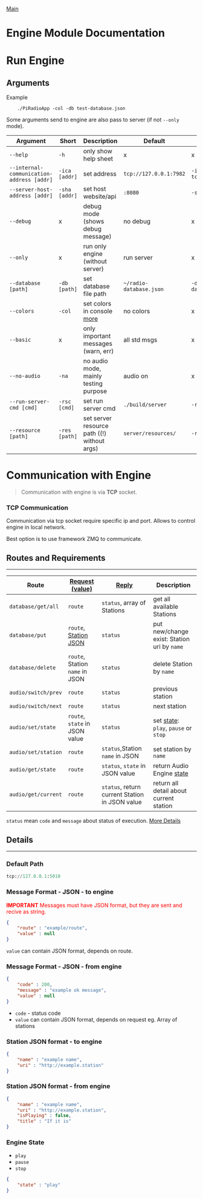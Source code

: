 [Main](README.md)

# Engine Module Documentation

# Run Engine
## Arguments
Example
```http
    ./PiRadioApp -col -db test-database.json
```

Some arguments send to engine are also pass to server (if not `--only` mode).

| Argument | Short | Description | Default | Example |
| --- | --- | --- | --- | --- | 
| `--help` | `-h` | only show help sheet | x | x |
| `--internal-communication-address [addr]` | `-ica [addr]` | set address | `tcp://127.0.0.1:7982` | `-ica tcp://127.0.0.1:5000` |
| `--server-host-address [addr]` | `-sha [addr]` | set host website/api | `:8080` | `-sha 127.0.0.1:8000` |
| `--debug` | x | debug mode (shows debug message) | no debug | x |
| `--only` | x | run only engine (without server) | run server | x | 
| `--database [path]` | `-db [path]` | set database file path | `~/radio-database.json` | `-db test-database.json` |
| `--colors` | `-col` | set colors in console [more](https://en.wikipedia.org/wiki/ANSI_escape_code#Colors) | no colors | x |
| `--basic` | x | only important messages (warn, err) | all std msgs | x |
| `--no-audio` | `-na` | no audio mode, mainly testing purpose | audio on | x | 
| `--run-server-cmd [cmd]` | `-rsc [cmd]` | set run server cmd | `./build/server` | `-rsc ./server` |
| `--resource [path]` | `-res [path]` | set server resource path ((!) without args) | `server/resources/` | `-res var/www` | 

# Communication with Engine

> Communication with engine is via **TCP** socket.

### **TCP Communication**
Communication via tcp socket require specific ip and port. Allows to control engine in local network.

Best option is to use framework ZMQ to communicate. 

## Routes and Requirements
---
| Route | [Request (value)](#message-format---json---to-engine) | [Reply](#message-format---json---from-engine) | Description |
| --- | --- | --- | --- |
| `database/get/all` | `route` | `status`, array of Stations | get all available Stations |
| `database/put` | `route`, [Station JSON](#station-json-format---to-engine) | `status` | put new/change exist: Station uri by `name` |
| `database/delete` | `route`, Station `name` in JSON | `status` | delete Station by `name` | 
| `audio/switch/prev` | `route` | `status` | previous station |
| `audio/switch/next` | `route` | `status` | next station |
| `audio/set/state` | `route`, `state` in JSON value | `status` | set [state](#engine-state): `play`, `pause` or `stop` |
| `audio/set/station` | `route` | `status`,Station `name` in JSON | set station by `name`| 
| `audio/get/state` | `route` | `status`,  `state` in JSON value | return Audio Engine [state](#engine-state) | 
| `audio/get/current` | `route` | `status`, return current Station in JSON value | return all detail about current station |

`status` mean `code` and `message` about status of execution. [More Details](#message-format---json---from-engine)
## Details
---
### Default Path 
```python
tcp://127.0.0.1:5010
```

### Message Format - JSON - to engine
<span style="color:red">
<b>IMPORTANT</b>
Messages must have JSON format, but they are sent and recive as string.
</span>

```json
{
    "route" : "example/route",
    "value" : null
}   
```
`value` can contain JSON format, depends on route.

### Message Format - JSON - from engine
```json
{
    "code" : 200,
    "message" : "example ok message",
    "value" : null
}
```
- `code` - status code
- `value` can contain JSON format, depends on request eg. Array of stations

### Station JSON format - to engine
```json
{
    "name" : "example name",
    "uri" : "http://example.station"
}
```

### Station JSON format - from engine
```json
{
    "name" : "example name",
    "uri" : "http://example.station",
    "isPlaying" : false,
    "title" : "If it is"
}
```

### Engine State
- `play` 
- `pause` 
- `stop`
```json
{
    "state" : "play"
}
```

